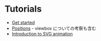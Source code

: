 # Tutorials

- [Get started](https://jsfiddle.net/stageclear/j7Lwr4tz/)
- [Positions](https://jsfiddle.net/stageclear/zmebdd9r/) - viewbox についての考察も含む
- [Introduction to SVG animation](https://www.oreilly.com/learning/introduction-to-svg-animation)
